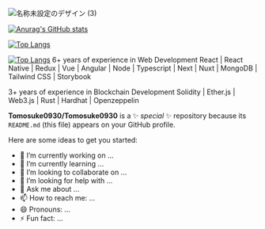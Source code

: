 ![名称未設定のデザイン (3)](https://user-images.githubusercontent.com/84496536/179229844-7186b583-1a46-4aab-8a43-b5d8314692a7.png)


[![Anurag's GitHub stats](https://github-readme-stats.vercel.app/api?username=Tomosuke0930)](https://github.com/anuraghazra/github-readme-stats)

[![Top Langs](https://github-readme-stats.vercel.app/api/top-langs/?username=Tomosuke0930)](https://github.com/anuraghazra/github-readme-stats)

[![Top Langs](https://github-readme-stats.vercel.app/api/top-langs/?username=Tomosuke0930&layout=compact)](https://github.com/anuraghazra/github-readme-stats)
6+ years of experience in Web Development 
React | React Native | Redux | Vue | Angular | Node | Typescript | Next | Nuxt | MongoDB | Tailwind CSS | Storybook  

3+ years of experience in Blockchain Development 
Solidity | Ether.js | Web3.js | Rust | Hardhat | Openzeppelin 


**Tomosuke0930/Tomosuke0930** is a ✨ _special_ ✨ repository because its `README.md` (this file) appears on your GitHub profile.

Here are some ideas to get you started:

- 🔭 I’m currently working on ...
- 🌱 I’m currently learning ...
- 👯 I’m looking to collaborate on ...
- 🤔 I’m looking for help with ...
- 💬 Ask me about ...
- 📫 How to reach me: ...
- 😄 Pronouns: ...
- ⚡ Fun fact: ...

